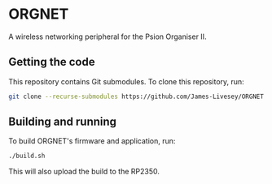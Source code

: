 # ORGNET
A wireless networking peripheral for the Psion Organiser II.

## Getting the code
This repository contains Git submodules. To clone this repository, run:

```bash
git clone --recurse-submodules https://github.com/James-Livesey/ORGNET
```

## Building and running
To build ORGNET's firmware and application, run:

```bash
./build.sh
```

This will also upload the build to the RP2350.